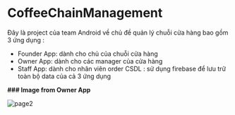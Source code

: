 # CoffeeChainManagement
Đây là project của team Android về chủ đề quản lý chuỗi cửa hàng bao gồm 3 ứng dụng :
- Founder App: dành cho chủ của chuỗi cửa hàng
- Owner App: dành cho các manager của cửa hàng
- Staff App: dành cho nhân viên order
CSDL : sử dụng firebase để lưu trữ toàn bộ data của cả 3 ứng dụng 

**### Image from Owner App**

![page2](https://user-images.githubusercontent.com/50286624/114266486-d4844000-9a20-11eb-9b7f-b3c933db6ae2.jpg)
